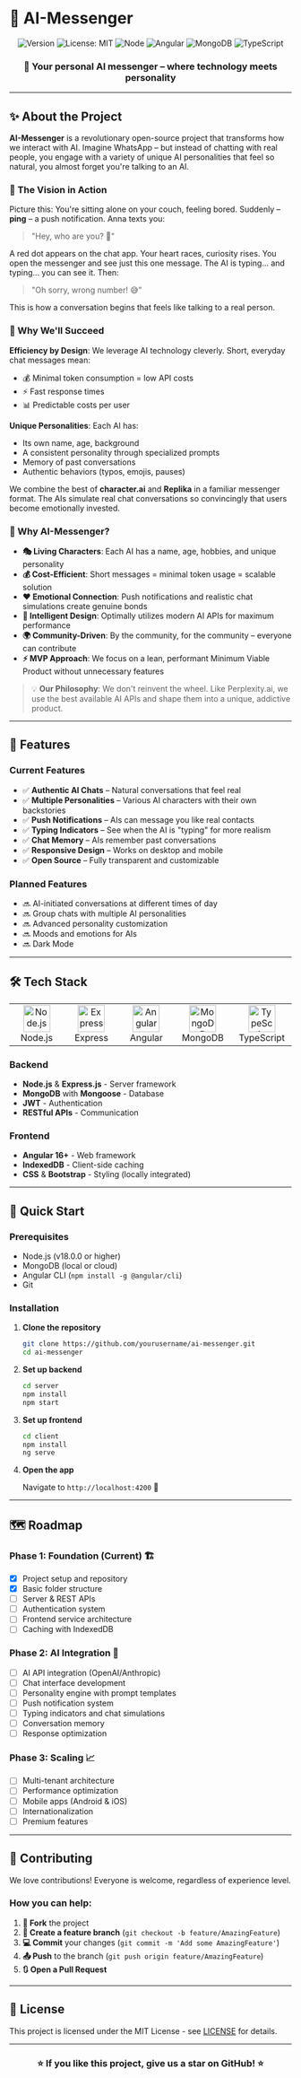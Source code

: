 # 🤖 AI-Messenger

<div align="center">

![Version](https://img.shields.io/badge/version-0.1.0-blue.svg?cacheSeconds=2592000)
![License: MIT](https://img.shields.io/badge/License-MIT-yellow.svg)
![Node](https://img.shields.io/badge/node-%3E%3D18.0.0-green.svg)
![Angular](https://img.shields.io/badge/Angular-DD0031?style=flat&logo=angular&logoColor=white)
![MongoDB](https://img.shields.io/badge/MongoDB-4EA94B?style=flat&logo=mongodb&logoColor=white)
![TypeScript](https://img.shields.io/badge/TypeScript-007ACC?style=flat&logo=typescript&logoColor=white)

### 💬 **Your personal AI messenger – where technology meets personality**

</div>

---

## ✨ About the Project

**AI-Messenger** is a revolutionary open-source project that transforms how we interact with AI. Imagine WhatsApp – but instead of chatting with real people, you engage with a variety of unique AI personalities that feel so natural, you almost forget you're talking to an AI.

### 💭 The Vision in Action

Picture this: You're sitting alone on your couch, feeling bored. Suddenly – **ping** – a push notification. Anna texts you:

> "Hey, who are you? 🤔"

A red dot appears on the chat app. Your heart races, curiosity rises. You open the messenger and see just this one message. The AI is typing... and typing... you can see it. Then:

> "Oh sorry, wrong number! 😅"

This is how a conversation begins that feels like talking to a real person.

### 🎯 Why We'll Succeed

**Efficiency by Design**: We leverage AI technology cleverly. Short, everyday chat messages mean:
- 💰 Minimal token consumption = low API costs
- ⚡ Fast response times
- 📊 Predictable costs per user

**Unique Personalities**: Each AI has:
- Its own name, age, background
- A consistent personality through specialized prompts
- Memory of past conversations
- Authentic behaviors (typos, emojis, pauses)

We combine the best of **character.ai** and **Replika** in a familiar messenger format. The AIs simulate real chat conversations so convincingly that users become emotionally invested.

### 🌟 Why AI-Messenger?

- **🎭 Living Characters**: Each AI has a name, age, hobbies, and unique personality
- **💰 Cost-Efficient**: Short messages = minimal token usage = scalable solution
- **❤️ Emotional Connection**: Push notifications and realistic chat simulations create genuine bonds
- **🧠 Intelligent Design**: Optimally utilizes modern AI APIs for maximum performance
- **🌍 Community-Driven**: By the community, for the community – everyone can contribute
- **⚡ MVP Approach**: We focus on a lean, performant Minimum Viable Product without unnecessary features

> 💡 **Our Philosophy**: We don't reinvent the wheel. Like Perplexity.ai, we use the best available AI APIs and shape them into a unique, addictive product.

---

## 🎯 Features

### Current Features
- ✅ **Authentic AI Chats** – Natural conversations that feel real
- ✅ **Multiple Personalities** – Various AI characters with their own backstories
- ✅ **Push Notifications** – AIs can message you like real contacts
- ✅ **Typing Indicators** – See when the AI is "typing" for more realism
- ✅ **Chat Memory** – AIs remember past conversations
- ✅ **Responsive Design** – Works on desktop and mobile
- ✅ **Open Source** – Fully transparent and customizable

### Planned Features
- 🔜 AI-initiated conversations at different times of day
- 🔜 Group chats with multiple AI personalities
- 🔜 Advanced personality customization
- 🔜 Moods and emotions for AIs
- 🔜 Dark Mode

---

## 🛠️ Tech Stack

<table>
<tr>
<td align="center" width="96">
<img src="https://skillicons.dev/icons?i=nodejs" width="48" height="48" alt="Node.js" />
<br>Node.js
</td>
<td align="center" width="96">
<img src="https://skillicons.dev/icons?i=express" width="48" height="48" alt="Express" />
<br>Express
</td>
<td align="center" width="96">
<img src="https://skillicons.dev/icons?i=angular" width="48" height="48" alt="Angular" />
<br>Angular
</td>
<td align="center" width="96">
<img src="https://skillicons.dev/icons?i=mongodb" width="48" height="48" alt="MongoDB" />
<br>MongoDB
</td>
<td align="center" width="96">
<img src="https://skillicons.dev/icons?i=typescript" width="48" height="48" alt="TypeScript" />
<br>TypeScript
</td>
</tr>
</table>

### Backend
- **Node.js** & **Express.js** - Server framework
- **MongoDB** with **Mongoose** - Database
- **JWT** - Authentication
- **RESTful APIs** - Communication

### Frontend
- **Angular 16+** - Web framework
- **IndexedDB** - Client-side caching
- **CSS** & **Bootstrap** - Styling (locally integrated)

---

## 🚀 Quick Start

### Prerequisites

- Node.js (v18.0.0 or higher)
- MongoDB (local or cloud)
- Angular CLI (`npm install -g @angular/cli`)
- Git

### Installation

1. **Clone the repository**
   ```bash
   git clone https://github.com/yourusername/ai-messenger.git
   cd ai-messenger
   ```

2. **Set up backend**
   ```bash
   cd server
   npm install
   npm start
   ```

3. **Set up frontend**
   ```bash
   cd client
   npm install
   ng serve
   ```

4. **Open the app**
   
   Navigate to `http://localhost:4200` 🎉

---

## 🗺️ Roadmap

### Phase 1: Foundation (Current) 🏗️
- [x] Project setup and repository
- [x] Basic folder structure
- [ ] Server & REST APIs
- [ ] Authentication system
- [ ] Frontend service architecture
- [ ] Caching with IndexedDB

### Phase 2: AI Integration 🤖
- [ ] AI API integration (OpenAI/Anthropic)
- [ ] Chat interface development
- [ ] Personality engine with prompt templates
- [ ] Push notification system
- [ ] Typing indicators and chat simulations
- [ ] Conversation memory
- [ ] Response optimization

### Phase 3: Scaling 📈
- [ ] Multi-tenant architecture
- [ ] Performance optimization
- [ ] Mobile apps (Android & iOS)
- [ ] Internationalization
- [ ] Premium features

---

## 🤝 Contributing

We love contributions! Everyone is welcome, regardless of experience level.

### How you can help:

1. **🍴 Fork** the project
2. **🔧 Create a feature branch** (`git checkout -b feature/AmazingFeature`)
3. **💻 Commit** your changes (`git commit -m 'Add some AmazingFeature'`)
4. **📤 Push** to the branch (`git push origin feature/AmazingFeature`)
5. **🔃 Open a Pull Request**

---

## 📄 License

This project is licensed under the MIT License - see [LICENSE](LICENSE) for details.

---

<div align="center">

### ⭐ If you like this project, give us a star on GitHub! ⭐

</div>
